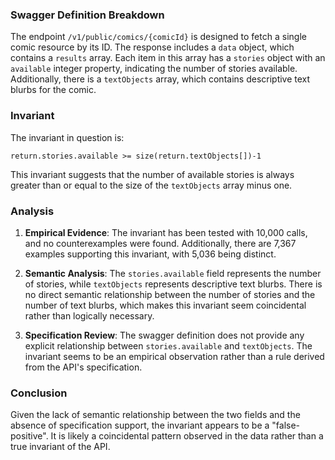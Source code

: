 ### Swagger Definition Breakdown
The endpoint `/v1/public/comics/{comicId}` is designed to fetch a single comic resource by its ID. The response includes a `data` object, which contains a `results` array. Each item in this array has a `stories` object with an `available` integer property, indicating the number of stories available. Additionally, there is a `textObjects` array, which contains descriptive text blurbs for the comic.

### Invariant
The invariant in question is:

`return.stories.available >= size(return.textObjects[])-1`

This invariant suggests that the number of available stories is always greater than or equal to the size of the `textObjects` array minus one.

### Analysis
1. **Empirical Evidence**: The invariant has been tested with 10,000 calls, and no counterexamples were found. Additionally, there are 7,367 examples supporting this invariant, with 5,036 being distinct.

2. **Semantic Analysis**: The `stories.available` field represents the number of stories, while `textObjects` represents descriptive text blurbs. There is no direct semantic relationship between the number of stories and the number of text blurbs, which makes this invariant seem coincidental rather than logically necessary.

3. **Specification Review**: The swagger definition does not provide any explicit relationship between `stories.available` and `textObjects`. The invariant seems to be an empirical observation rather than a rule derived from the API's specification.

### Conclusion
Given the lack of semantic relationship between the two fields and the absence of specification support, the invariant appears to be a "false-positive". It is likely a coincidental pattern observed in the data rather than a true invariant of the API.
